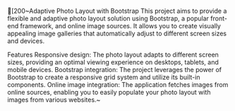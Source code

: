 [200~Adaptive Photo Layout with Bootstrap
This project aims to provide a flexible and adaptive photo layout solution using Bootstrap, a popular front-end framework, and online image sources. It allows you to create visually appealing image galleries that automatically adjust to different screen sizes and devices.

Features
Responsive design: The photo layout adapts to different screen sizes, providing an optimal viewing experience on desktops, tablets, and mobile devices.
Bootstrap integration: The project leverages the power of Bootstrap to create a responsive grid system and utilize its built-in components.
Online image integration: The application fetches images from online sources, enabling you to easily populate your photo layout with images from various websites.~
